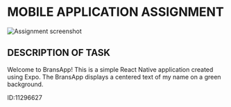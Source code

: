 # MOBILE APPLICATION ASSIGNMENT
![Assignment screenshot](https://github.com/Bransah/rn-assignment2-11296627/assets/151935858/d4eddf6e-b4a8-49eb-9d37-42a0ac866b1c)
## DESCRIPTION OF TASK
Welcome to BransApp! This is a simple React Native application created using Expo. The BransApp displays a centered text of my name on a green background.

ID:11296627

